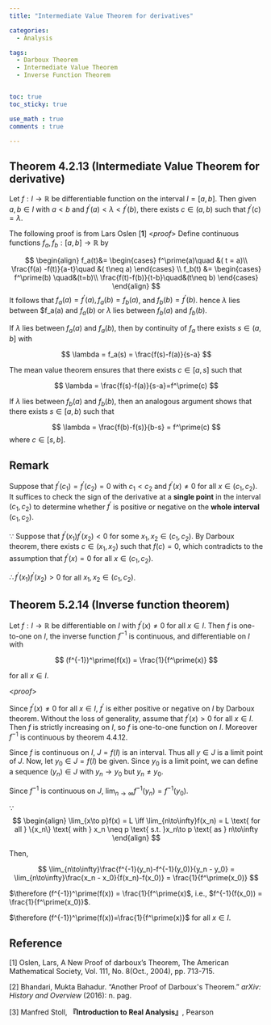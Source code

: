 ```yaml
---
title: "Intermediate Value Theorem for derivatives"

categories:
  - Analysis

tags:
  - Darboux Theorem
  - Intermediate Value Theorem
  - Inverse Function Theorem


toc: true
toc_sticky: true

use_math : true
comments : true

---
```






## Theorem 4.2.13 (Intermediate Value Theorem for derivative)
Let $f:I\to\mathbb{R}$ be differentiable function on the interval $I=[a,b]$. Then given $a,b\in I$ with $a<b$ and $f^\prime(a) < \lambda <f^\prime(b)$, there exists $c\in(a,b)$ such that $f^\prime(c) = \lambda$.

The following proof is from Lars Oslen [**1**]
<*proof*>
Define continuous functions $f_a, f_b: [a,b]\to\mathbb{R}$ by

$$
\begin{align}
f_a(t)&=
\begin{cases}
f^\prime(a)\quad &( t = a)\\
\frac{f(a) -f(t)}{a-t}\quad &( t\neq a)
\end{cases} \\
f_b(t) &=
\begin{cases}
f^\prime(b) \quad&(t=b)\\
\frac{f(t)-f(b)}{t-b}\quad&(t\neq b)
\end{cases}
\end{align}
$$
It follows that $f_a(a) = f^\prime(a), f_a(b)=f_b(a)$, and $f_b(b) = f^\prime(b)$.  hence $\lambda$ lies between $f_a(a) and $f_a(b)$ or $\lambda$ lies between $f_b(a)$ and $f_b(b)$.

If $\lambda$ lies between $f_a(a)$ and $f_a(b)$, then by continuity of $f_a$ there exists $s\in (a,b]$ with

$$
\lambda = f_a(s) = \frac{f(s)-f(a)}{s-a}
$$

The mean value theorem ensures that there exists $c\in [a,s]$ such that 

$$
\lambda = \frac{f(s)-f(a)}{s-a}=f^\prime(c)
$$

If $\lambda$ lies between $f_b(a)$ and $f_b(b)$, then an analogous argument shows that there exists $s\in [a,b)$ such that 

$$
\lambda = \frac{f(b)-f(s)}{b-s} = f^\prime(c)
$$
where $c\in  [s,b]$.

$$\tag*{$\square$}$$

## Remark
Suppose that $f^\prime(c_1) = f^\prime(c_2) = 0$ with $c_1 < c_2$ and $f^\prime(x) \neq 0$ for all $x\in (c_1, c_2)$. It suffices to check the sign of the derivative at a **single point** in the interval $(c_1, c_2)$ to determine whether $f^\prime$ is positive or negative on the **whole interval** $(c_1,c_2)$.

$\because$ Suppose that $f^\prime(x_1)f^\prime(x_2) <0$ for some $x_1, x_2 \in (c_1,c_2)$. By Darboux theorem, there exists $c\in (x_1,x_2)$ such that $f(c)=0$, which contradicts to the assumption that $f^\prime(x)=0$ for all $x\in (c_1,c_2)$.

$\therefore f^\prime(x_1)f^\prime(x_2) >0$ for all $x_1, x_2 \in (c_1,c_2)$.

## Theorem 5.2.14 (Inverse function theorem)
Let $f:I\to\mathbb{R}$ be differentiable on $I$ with $f^\prime (x) \neq 0$ for all $x\in I$. Then $f$ is one-to-one on $I$, the inverse function $f^{-1}$ is continuous, and differentiable on $I$ with

$$
(f^{-1})^\prime(f(x)) = \frac{1}{f^\prime(x)}
$$

for all $x\in I$.

<*proof*>

Since $f^\prime(x)\neq 0$ for all $x\in I$, $f^\prime$ is either positive or negative on $I$ by Darboux theorem. Without the loss of generality, assume that $f^\prime(x) >0$ for all $x\in I$. Then $f$ is strictly increasing on $I$, so $f$ is one-to-one function on $I$.  Moreover $f^{-1}$ is continuous by theorem 4.4.12.

Since $f$ is continuous on $I$, $J=f(I)$ is an interval. Thus all $y\in J$ is a limit point of $J$. Now, let $y_0\in J=f(I)$ be given. Since $y_0$ is a limit point, we can define a sequence $(y_n)\in J$  with $y_n\to y_0$ but $y_n\neq y_0$. 

Since $f^{-1}$ is continuous on $J$, $\displaystyle{\lim_{n\to\infty}f^{-1}(y_n)=f^{-1}(y_0)}$.

$\because$
$$
\begin{align}
\lim_{x\to p}f(x) = L \iff \lim_{n\to\infty}f(x_n) = L \text{ for all } \{x_n\} \text{ with } x_n \neq p \text{ s.t. }x_n\to p \text{ as } n\to\infty
\end{align}
$$

Then,

$$
\lim_{n\to\infty}\frac{f^{-1}(y_n)-f^{-1}(y_0)}{y_n - y_0} = \lim_{n\to\infty}\frac{x_n - x_0}{f(x_n)-f(x_0)} = \frac{1}{f^\prime(x_0)}
$$

$\therefore (f^{-1})^\prime(f(x)) = \frac{1}{f^\prime(x)$, i.e., $f^{-1}(f(x_0)) = \frac{1}{f^\prime(x_0)}$.

$\therefore (f^{-1})^\prime(f(x))=\frac{1}{f^\prime(x)}$ for all $x\in I$.
$$\tag*{$\square$}$$



## Reference

[1] Oslen, Lars, A New Proof of darboux’s Theorem, The American Mathematical Society, Vol. 111, No. 8(Oct., 2004), pp. 713-715.

[2] Bhandari, Mukta Bahadur. “Another Proof of Darboux's Theorem.” _arXiv: History and Overview_ (2016): n. pag.

[3] Manfred Stoll,  **『**Introduction to Real Analysis**』**, Pearson
